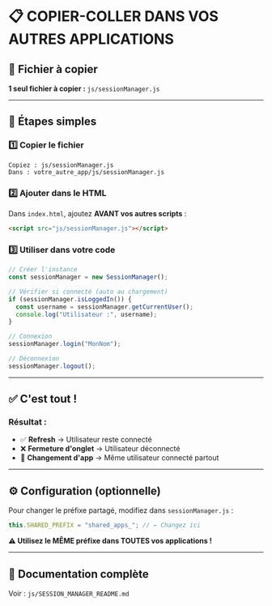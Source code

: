 # 📋 COPIER-COLLER DANS VOS AUTRES APPLICATIONS

## 🎯 Fichier à copier

**1 seul fichier à copier :** `js/sessionManager.js`

---

## 📝 Étapes simples

### 1️⃣ Copier le fichier

```
Copiez : js/sessionManager.js
Dans : votre_autre_app/js/sessionManager.js
```

### 2️⃣ Ajouter dans le HTML

Dans `index.html`, ajoutez **AVANT vos autres scripts** :

```html
<script src="js/sessionManager.js"></script>
```

### 3️⃣ Utiliser dans votre code

```javascript
// Créer l'instance
const sessionManager = new SessionManager();

// Vérifier si connecté (auto au chargement)
if (sessionManager.isLoggedIn()) {
  const username = sessionManager.getCurrentUser();
  console.log("Utilisateur :", username);
}

// Connexion
sessionManager.login("MonNom");

// Déconnexion
sessionManager.logout();
```

---

## ✅ C'est tout !

### Résultat :

- ✅ **Refresh** → Utilisateur reste connecté
- ❌ **Fermeture d'onglet** → Utilisateur déconnecté
- 🔄 **Changement d'app** → Même utilisateur connecté partout

---

## ⚙️ Configuration (optionnelle)

Pour changer le préfixe partagé, modifiez dans `sessionManager.js` :

```javascript
this.SHARED_PREFIX = "shared_apps_"; // ← Changez ici
```

**⚠️ Utilisez le MÊME préfixe dans TOUTES vos applications !**

---

## 📖 Documentation complète

Voir : `js/SESSION_MANAGER_README.md`
